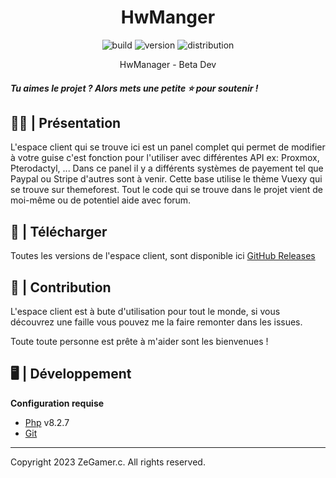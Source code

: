 <h1 align="center">HwManger</h1>

<p align="center">
    <img src="https://img.shields.io/static/v1?label=Build&message=DEV&color=2ea44f&style=for-the-badge" alt="build">
    <img src="https://img.shields.io/static/v1?label=VERSION&message=V1.0.0&color=2ea44f&style=for-the-badge" alt="version"> 
    <img src="https://img.shields.io/static/v1?label=License&message=GNU General Public License v3.0&color=2ea44f&style=for-the-badge" alt="distribution">
</p>

<p align="center">HwManager - Beta Dev</p>

##### Tu aimes le projet ? Alors mets une petite ⭐ pour soutenir !

## 🙋‍♂️ | Présentation

L'espace client qui se trouve ici est un panel complet qui permet de modifier à votre guise c'est fonction pour l'utiliser avec différentes API ex: Proxmox, Pterodactyl, ...
Dans ce panel il y a différents systèmes de payement tel que Paypal ou Stripe d'autres sont à venir.
Cette base utilise le thème Vuexy qui se trouve sur themeforest.
Tout le code qui se trouve dans le projet vient de moi-même ou de potentiel aide avec forum.

## 💾 | Télécharger

Toutes les versions de l'espace client, sont disponible ici [GitHub Releases](https://github.com/ZeGamerc/HwManger/releases)

## 👥 | Contribution

L'espace client est à bute d'utilisation pour tout le monde, si vous découvrez une faille vous pouvez me la faire remonter dans les issues.
  
Toute toute personne est prête à m'aider sont les bienvenues !


## 🖥️ | Développement

**Configuration requise**

* [Php][php] v8.2.7
* [Git][git]

---
Copyright 2023 ZeGamer.c. All rights reserved.

[php]: https://www.php.net/downloads 'Php'
[git]: https://git-scm.com/ 'Git'

